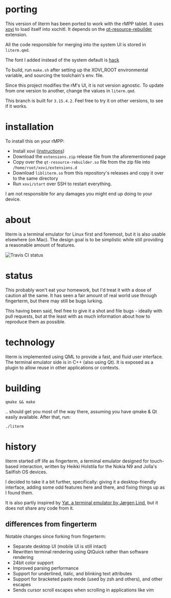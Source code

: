 # porting

This version of literm has been ported to work with the rMPP tablet. It uses [xovi](https://github.com/asivery/xovi)
to load itself into xochitl. It depends on the [qt-resource-rebuilder](https://github.com/asivery/rmpp-xovi-extensions/) extension.

All the code responsible for merging into the system UI is stored in `literm.qmd`.

The font I added instead of the system default is [hack](https://github.com/source-foundry/Hack)

To build, run `make.sh` after setting up the XOVI_ROOT environmental variable, and sourcing the toolchain's env. file.

Since this project modifies the rM's UI, it is not version agnostic. To update from one version to another, change the values in `literm.qmd`.

This branch is built for `3.15.4.2`. Feel free to try it on other versions, to see if it works.

# installation

To install this on your rMPP:

- Install xovi ([instructions](https://github.com/asivery/rmpp-xovi-extensions/blob/master/INSTALL.MD))
- Download the `extensions.zip` release file from the aforementioned page
- Copy over the `qt-resource-rebuilder.so` file from the zip file into `/home/root/xovi/extensions.d`
- Download `libliterm.so` from this repository's releases and copy it over to the same directory
- Run `xovi/start` over SSH to restart everything.

I am not responsible for any damages you might end up doing to your device.

# about

literm is a terminal emulator for Linux first and foremost, but it is also
usable elsewhere (on Mac). The design goal is to be simplistic while still
providing a reasonable amount of features.

![Travis CI status](https://travis-ci.org/rburchell/literm.svg?branch=master)

# status

This probably won't eat your homework, but I'd treat it with a dose of caution
all the same. It has seen a fair amount of real world use through fingerterm,
but there may still be bugs lurking.

This having been said, feel free to give it a shot and file bugs - ideally with
pull requests, but at the least with as much information about how to reproduce
them as possible.

# technology

literm is implemented using QML to provide a fast, and fluid user interface.
The terminal emulator side is in C++ (also using Qt). It is exposed as a plugin
to allow reuse in other applications or contexts.

# building

    qmake && make

.. should get you most of the way there, assuming you have qmake & Qt easily
available. After that, run:

    ./literm

# history

literm started off life as fingerterm, a terminal emulator designed for
touch-based interaction, written by Heikki Holstila for the Nokia N9 and Jolla's
Sailfish OS devices.

I decided to take it a bit further, specifically: giving it a desktop-friendly
interface, adding some odd features here and there, and fixing things up as I
found them.

It is also partly inspired by [Yat, a terminal emulator by Jørgen
Lind](https://github.com/jorgen/yat), but it does not share any code from it.

## differences from fingerterm

Notable changes since forking from fingerterm:

* Separate desktop UI (mobile UI is still intact)
* Rewritten terminal rendering using QtQuick rather than software rendering
* 24bit color support
* Improved parsing performance
* Support for underlined, italic, and blinking text attributes
* Support for bracketed paste mode (used by zsh and others), and other escapes
* Sends cursor scroll escapes when scrolling in applications like vim

